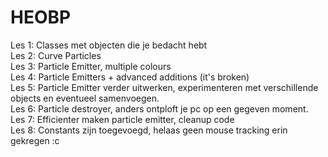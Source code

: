 # HEOBP
Les 1: Classes met objecten die je bedacht hebt </br>
Les 2: Curve Particles</br>
Les 3: Particle Emitter, multiple colours </br>
Les 4: Particle Emitters + advanced additions (it's broken) </br>
Les 5: Particle Emitter verder uitwerken, experimenteren met verschillende objects en eventueel samenvoegen. </br>
Les 6: Particle destroyer, anders ontploft je pc op een gegeven moment. </br>
Les 7: Efficienter maken particle emitter, cleanup code </br>
Les 8: Constants zijn toegevoegd, helaas geen mouse tracking erin gekregen :c </br>
